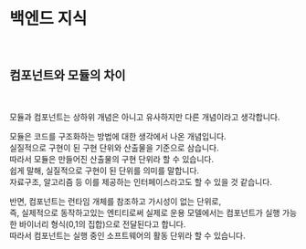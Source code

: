 
# 백엔드 지식

<br>

## 컴포넌트와 모듈의 차이 

<br>

모듈과 컴포넌트는 상하위 개념은 아니고 유사하지만 다른 개념이라고 생각합니다. <br>

모듈은 코드를 구조화하는 방법에 대한 생각에서 나온 개념입니다.  <br>
실질적으로 구현이 된 구현 단위와 산출물을 기준으로 삼습니다. <br>
따라서 모듈은 만들어진 산출물의 구현 단위라 할 수 있습니다.<br>
쉽게 말해, 실질적으로 구현이 된 단위를 의미를 말합니다. <br>
자료구조, 알고리즘 등 이를 제공하는 인터페이스라고도 할 수 있을 것 같습니다. <br>

반면, 컴포넌트는 런타임 개체를 참조하고 가시성이 없는 단위로, <br>
즉, 실제적으로 동작하고있는 엔티티로써 실제로 운용 모델에서는 컴포넌트가 실행 가능한 바이너리 형식(0,1의 집합)으로 전달된다고 합니다. <br>
따라서 컴포넌트는 실행 중인 소프트웨어의 활동 단위라 할 수 있습니다. <br>



<br><br>

